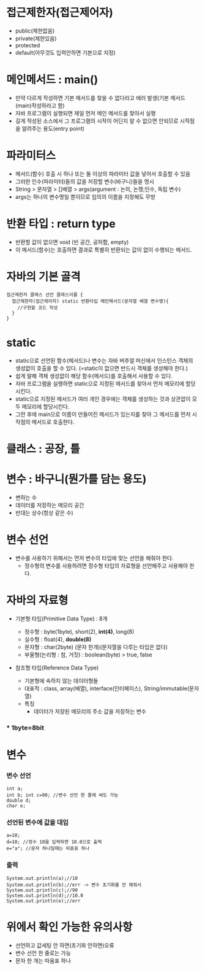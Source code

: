 # 접근제한자(접근제어자)

- public(제한없음)
- private(제한있음)
- protected
- default(아무것도 입력안하면 기본으로 지정)

# 메인메서드 : main()

- 만약 다르게 작성하면 기본 메서드를 찾을 수 없다라고 에러 발생(기본 메서드(main)작성하라고 함)
- 자바 프로그램이 실행되면 제일 먼저 메인 메서드를 찾아서 실행
- 길게 작성된 소스에서 그 프로그램의 시작이 어딘지 알 수 없으면 안되므로 시작점을 알려주는 용도(entry point)

# 파라미터스

- 메서드(함수) 호출 시 하나 또는 둘 이상의 파라미터 값을 넣어서 호출할 수 있음
- 그러한 인수(파라미터)들의 값을 저장할 변수(바구니)들을 명시
- String > 문자열 > []배열 > args(argument : 논의, 논쟁;인수, 독립 변수)
- args는 하나의 변수명일 뿐이므로 임의의 이름을 지정해도 무방

# 반환 타입 : return type

- 반환할 값이 없으면 void (빈 공간, 공허함, empty)
- 이 메서드(함수)는 호출하면 결과로 특별히 반환되는 값이 없이 수행되는 메서드.

# 자바의 기본 골격

```
접근제한자 클래스 선언 클래스이름 {
  접근제한자(접근제어자) static 반환타입 메인메서드(문자열 배열 변수명){
    //구현할 코드 작성
  }
}
```

# static

- static으로 선언된 함수(메서드)나 변수는 자바 버추얼 머신에서 인스턴스 객체의 생성없이 호출을 할 수 있다. (=static이 없으면 반드시 객체를 생성해야 한다.)
- 쉽게 말해 객체 생성없이 해당 함수(메서드)를 호출해서 사용할 수 있다.
- 자바 프로그램을 실행하면 static으로 지정된 메서드를 찾아서 먼저 메모리에 할당시킨다.
- static으로 지정된 메서드가 여러 개인 경우에는 객체를 생성하는 것과 상관없이 모두 메모리에 할당시킨다.
- 그런 후에 main으로 이름이 만들어진 메서드가 있는지를 찾아 그 메서드를 먼저 시작점의 메서드로 호출한다.

# 클래스 : 공장, 틀

# 변수 : 바구니(뭔가를 담는 용도)

- 변하는 수
- 데이터를 저장하는 메모리 공간
- 반대는 상수(항상 같은 수)

# 변수 선언

- 변수를 사용하기 위해서는 먼저 변수의 타입에 맞는 선언을 해줘야 한다.
  - 정수형의 변수를 사용하려면 정수형 타입의 자료형을 선언해주고 사용해야 한다.

# 자바의 자료형

- 기본형 타입(Primitive Data Type) : 8개

  - 정수형 : byte(1byte), short(2), **int(4)**, long(8)
  - 실수형 : float(4), **double(8)**
  - 문자형 : char(2byte) (문자 한개)(문자열을 다루는 타입은 없다)
  - 부울형(논리형 : 참, 거짓) : boolean(byte) > true, false

- 참조형 타입(Reference Data Type)
  - 기본형에 속하지 않는 데이터형들
  - 대표적 : class, array(배열), interface(인터페이스), String/immutable(문자열)
  - 특징
    - 데이터가 저장된 메모리의 주소 값을 저장하는 변수

### \* 1byte=8bit

# 변수

### 변수 선언

```
int a;
int b; int c=90; //변수 선언 한 줄에 써도 가능
double d;
char e;
```

### 선언된 변수에 값을 대입

```
a=10;
d=10; //정수 10을 입력하면 10.0으로 출력
e="a"; //문자 하나일때는 따옴표 하나
```

### 출력

```
System.out.println(a);//10
System.out.println(b);//err -> 변수 초기화를 안 해줘서
System.out.println(c);//90
System.out.println(d);//10.0
System.out.println(e);//err
```

# 위에서 확인 가능한 유의사항

- 선언하고 값세팅 안 하면(초기화 안하면)오류
- 변수 선언 한 줄로는 가능
- 문자 한 개는 따옴표 하나
